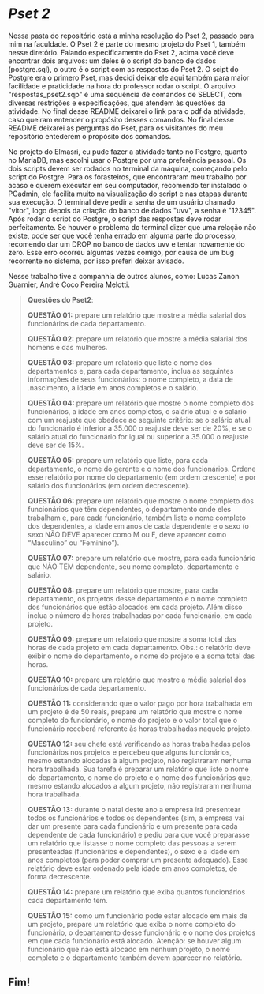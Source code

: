 # *Pset 2*

Nessa pasta do repositório está a minha resolução do Pset 2, passado para mim na faculdade. O Pset 2 é parte do mesmo projeto do Pset 1, também nesse diretório. Falando especificamente do Pset 2, acima você deve encontrar dois arquivos: um deles é o script do banco de dados (postgre.sql), o outro é o script com as respostas do Pset 2. O scipt do Postgre era o primero Pset, mas decidi deixar ele aqui também para maior facilidade e praticidade na hora do professor rodar o script. O arquivo "respostas_pset2.sqp" é uma sequência de comandos de SELECT, com diversas restrições e especificações, que atendem às questões da atividade. No final desse README deixarei o link para o pdf da atividade, caso queiram entender o propósito desses comandos. No final desse README deixarei as perguntas do Pset, para os visitantes do meu repositório entederem o propósito dos comandos.

No projeto do Elmasri, eu pude fazer a atividade tanto no Postgre, quanto no MariaDB, mas escolhi usar o Postgre por uma preferência pessoal. Os dois scripts devem ser rodados no terminal da máquina, começando pelo script do Postgre. Para os forasteiros, que encontraram meu trabalho por acaso e querem executar em seu computador, recomendo ter instalado o PGadmin, ele facilita muito na visualização do script e nas etapas durante sua execução. O terminal deve pedir a senha de um usuário chamado "vitor", logo depois da criação do banco de dados "uvv", a senha é "12345". Após rodar o script do Postgre, o script das respostas deve rodar perfeitamente. Se houver o problema do terminal dizer que uma relação não existe, pode ser que você tenha errado em alguma parte do processo, recomendo dar um DROP no banco de dados uvv e tentar novamente do zero. Esse erro ocorreu algumas vezes comigo, por causa de um bug recorrente no sistema, por isso preferi deixar avisado.

Nesse trabalho tive a companhia de outros alunos, como: Lucas Zanon Guarnier, André Coco Pereira Melotti.

>**Questões do Pset2**:
>
>**QUESTÃO 01:** prepare um relatório que mostre a média salarial dos funcionários de cada departamento.
>
>**QUESTÃO 02:** prepare um relatório que mostre a média salarial dos homens e das mulheres.
>
>**QUESTÃO 03:** prepare um relatório que liste o nome dos departamentos e, para cada departamento, inclua as seguintes informações de seus funcionários: o nome completo, a data de .nascimento, a idade em anos completos e o salário.
>
>**QUESTÃO 04:** prepare um relatório que mostre o nome completo dos funcionários, a idade em anos completos, o salário atual e o salário com um reajuste que obedece ao seguinte critério: se o salário atual do funcionário é inferior a 35.000 o reajuste deve ser de 20%, e se o salário atual do funcionário for igual ou superior a 35.000 o reajuste deve ser de 15%.
>
>**QUESTÃO 05:** prepare um relatório que liste, para cada departamento, o nome do gerente e o nome dos funcionários. Ordene esse relatório por nome do departamento (em ordem crescente) e por salário dos funcionários (em ordem decrescente). 
>
>**QUESTÃO 06:** prepare um relatório que mostre o nome completo dos funcionários que têm dependentes, o departamento onde eles trabalham e, para cada funcionário, também liste o nome completo dos dependentes, a idade em anos de cada dependente e o sexo (o sexo NÃO DEVE aparecer como M ou F, deve aparecer como “Masculino” ou “Feminino”).
>
>**QUESTÃO 07:** prepare um relatório que mostre, para cada funcionário que NÃO TEM dependente, seu nome completo, departamento e salário.
>
>**QUESTÃO 08:** prepare um relatório que mostre, para cada departamento, os projetos desse departamento e o nome completo dos funcionários que estão alocados em cada projeto. Além disso inclua o número de horas trabalhadas por cada funcionário, em cada projeto.
>
>**QUESTÃO 09:** prepare um relatório que mostre a soma total das horas de cada projeto em cada departamento. Obs.: o relatório deve exibir o nome do departamento, o nome do projeto e a soma total das horas.
>
>**QUESTÃO 10:** prepare um relatório que mostre a média salarial dos funcionários de cada departamento.
>
>**QUESTÃO 11:** considerando que o valor pago por hora trabalhada em um projeto é de 50 reais, prepare um relatório que mostre o nome completo do funcionário, o nome do projeto e o valor total que o funcionário receberá referente às horas trabalhadas naquele projeto.
>
>**QUESTÃO 12:** seu chefe está verificando as horas trabalhadas pelos funcionários nos projetos e percebeu que alguns funcionários, mesmo estando alocadas à algum projeto, não registraram nenhuma hora trabalhada. Sua tarefa é preparar um relatório que liste o nome do departamento, o nome do projeto e o nome dos funcionários que, mesmo estando alocados a algum projeto, não registraram nenhuma hora trabalhada.
>
>**QUESTÃO 13:** durante o natal deste ano a empresa irá presentear todos os funcionários e todos os dependentes (sim, a empresa vai dar um presente para cada funcionário e um presente para cada dependente de cada funcionário) e pediu para que você preparasse um relatório que listasse o nome completo das pessoas a serem presenteadas (funcionários e dependentes), o sexo e a idade em anos completos (para poder comprar um presente adequado). Esse relatório deve estar ordenado pela idade em anos completos, de forma decrescente.
>
>**QUESTÃO 14:** prepare um relatório que exiba quantos funcionários cada departamento tem.
>
>**QUESTÃO 15:** como um funcionário pode estar alocado em mais de um projeto, prepare um relatório que exiba o nome completo do funcionário, o departamento desse funcionário e o nome dos projetos em que cada funcionário está alocado. Atenção: se houver algum funcionário que não está alocado em nenhum projeto, o nome completo e o departamento também devem aparecer no relatório.

## **Fim!**
